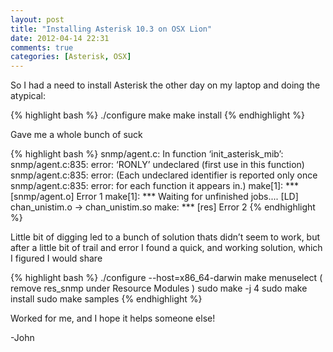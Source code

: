 ```yaml
---
layout: post
title: "Installing Asterisk 10.3 on OSX Lion"
date: 2012-04-14 22:31
comments: true
categories: [Asterisk, OSX]
---
```


So I had a need to install Asterisk the other day on my laptop and doing the atypical:

{% highlight bash %}
./configure
make
make install
{% endhighlight %}

Gave me a whole bunch of suck

{% highlight bash %}
snmp/agent.c: In function ‘init_asterisk_mib’:
snmp/agent.c:835: error: ‘RONLY’ undeclared (first use in this function)
snmp/agent.c:835: error: (Each undeclared identifier is reported only once
snmp/agent.c:835: error: for each function it appears in.)
make[1]: *** [snmp/agent.o] Error 1
make[1]: *** Waiting for unfinished jobs....
   [LD] chan_unistim.o -> chan_unistim.so
make: *** [res] Error 2
{% endhighlight %}

Little bit of digging led to a bunch of solution thats didn’t seem to work, but after a little bit of trail and error I found a quick, and working solution, which I figured I would share

{% highlight bash %}
./configure --host=x86_64-darwin
make menuselect ( remove res_snmp under Resource Modules )
sudo make -j 4
sudo make install
sudo make samples
{% endhighlight %}

Worked for me, and I hope it helps someone else!

-John
